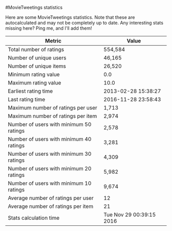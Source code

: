 #MovieTweetings statistics

Here are some MovieTweetings statistics. Note that these are autocalculated and may not be completely up to date. Any interesting stats missing here? Ping me, and I'll add them!

Metric | Value
--- | ---
Total number of ratings                 | 554,584
Number of unique users                  | 46,165
Number of unique items                  | 26,520
Minimum rating value                    | 0.0
Maximum rating value                    | 10.0
Earliest rating time                    | 2013-02-28 15:38:27
Last rating time                        | 2016-11-28 23:58:43
Maximum number of ratings per user      | 1,713
Maximum number of ratings per item      | 2,974
Number of users with minimum 50 ratings | 2,578
Number of users with minimum 40 ratings | 3,281
Number of users with minimum 30 ratings | 4,309
Number of users with minimum 20 ratings | 5,982
Number of users with minimum 10 ratings | 9,674
Average number of ratings per user      | 12
Average number of ratings per item      | 21
Stats calculation time                  | Tue Nov 29 00:39:15 2016

